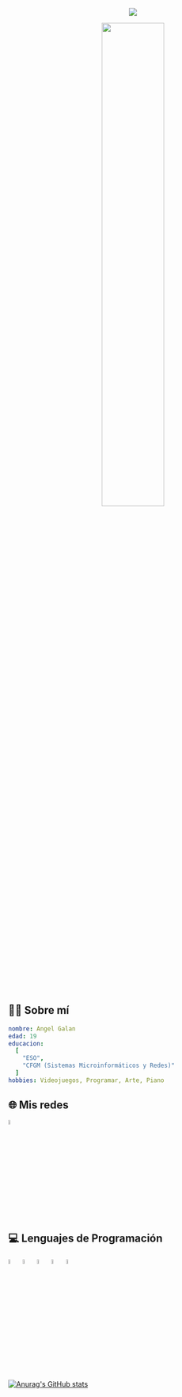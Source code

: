 <p align="center">
  <img src="https://capsule-render.vercel.app/api?text=Mi%20Perfil&animation=fadeIn&type=waving&color=gradient&height=100"/>
</p>

<div align="center">
  <img width="50%" src="https://64.media.tumblr.com/54805606e41234da265775f4ee8631ef/41d4a35f37c5abf1-f6/s2048x3072/19014f3c9f92e88df65b9bf5f7adacb69380a88f.gifv"/>
</div>

<h2>🧑‍💻 Sobre mí</h2>

```yaml
nombre: Angel Galan
edad: 19
educacion:
  [
    "ESO",
    "CFGM (Sistemas Microinformáticos y Redes)"
  ]
hobbies: Videojuegos, Programar, Arte, Piano
```

<h2>🌐 Mis redes</h2>
<a href="https://www.linkedin.com/in/angel-galan-aixut-750a49293">
  <img width="5%" src="https://upload.wikimedia.org/wikipedia/commons/c/ca/LinkedIn_logo_initials.png"/>
</a>

<h2>💻 Lenguajes de Programación</h2> 
<div float="left">
  <img width="5%" src="https://cdn.jsdelivr.net/gh/devicons/devicon/icons/javascript/javascript-plain.svg"/>
  <img width="5%" src="https://cdn.jsdelivr.net/gh/devicons/devicon/icons/java/java-original.svg"/>
  <img width="5%" src="https://cdn.jsdelivr.net/gh/devicons/devicon/icons/html5/html5-plain-wordmark.svg"/>
  <img width="5%" src="https://cdn.jsdelivr.net/gh/devicons/devicon/icons/css3/css3-plain-wordmark.svg"/>
  <img width="5%" src="https://cdn.jsdelivr.net/gh/devicons/devicon/icons/nodejs/nodejs-original.svg"/>
</div>

<br></br>
[![Anurag's GitHub stats](https://github-readme-stats.vercel.app/api?username=agalan14&show_icons=true&theme=radical)](https://github.com/anuraghazra/github-readme-stats)
